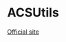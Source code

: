ACSUtils
=================================
[Official site](http://acsutils.strangled.net/doku.php?id=start)
